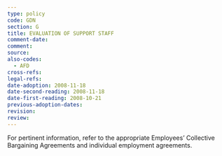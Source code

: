 ```yaml
---
type: policy
code: GDN
section: G
title: EVALUATION OF SUPPORT STAFF
comment-date:
comment:
source:
also-codes:
  - AFD
cross-refs:
legal-refs:
date-adoption: 2008-11-18
date-second-reading: 2008-11-18
date-first-reading: 2008-10-21
previous-adoption-dates:
revision:
review:
---
```


For pertinent information, refer to the appropriate Employees’ Collective Bargaining Agreements and individual employment agreements.